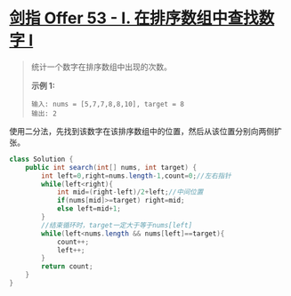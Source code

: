 # [剑指 Offer 53 - I. 在排序数组中查找数字 I](https://leetcode-cn.com/problems/zai-pai-xu-shu-zu-zhong-cha-zhao-shu-zi-lcof/)

>统计一个数字在排序数组中出现的次数。
>
> **示例 1:**
>
>```
>输入: nums = [5,7,7,8,8,10], target = 8
>输出: 2
>```

使用二分法，先找到该数字在该排序数组中的位置，然后从该位置分别向两侧扩张。

~~~java
class Solution {
    public int search(int[] nums, int target) {
        int left=0,right=nums.length-1,count=0;//左右指针
        while(left<right){
            int mid=(right-left)/2+left;//中间位置
            if(nums[mid]>=target) right=mid;
            else left=mid+1;
        }
        //结束循环时，target一定大于等于nums[left]
        while(left<nums.length && nums[left]==target){
            count++;
            left++;
        }
        return count;
    }
}
~~~